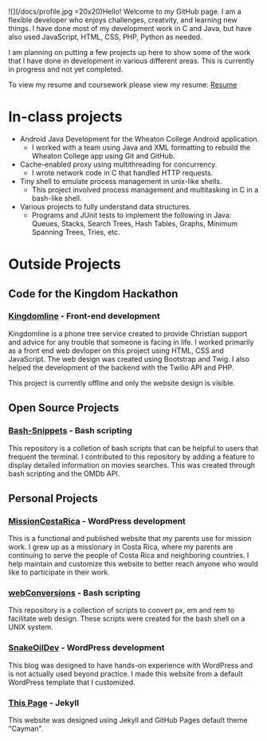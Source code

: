 ![](/docs/profile.jpg =20x20)Hello! Welcome to my GitHub page. 
I am a flexible developer who enjoys challenges, creatvity, and learning new things. I have done most of my development work in C and Java, but have also used JavaScript, HTML, CSS, PHP, Python as needed.

I am planning on putting a few projects up here to show some of the work that I have done in development in various different areas. 
This is currently in progress and not yet completed.

To view my resume and coursework please view my resume: [Resume](/docs/JesseTatumResume.pdf)

# In-class projects
* Android Java Development for the Wheaton College Android application.
    * I worked with a team using Java and XML formatting to rebuild the Wheaton College app using Git and GitHub.
* Cache-enabled proxy using multithreading for concurrency.
    * I wrote network code in C that handled HTTP requests.
* Tiny shell to emulate process management in unix-like shells.
    * This project involved process management and multitasking in C in a bash-like shell.
* Various projects to fully understand data structures.
    * Programs and JUnit tests to implement the following in Java: Queues, Stacks, Search Trees, Hash Tables, Graphs, Minimum Spanning Trees, Tries, etc.

# Outside Projects
## Code for the Kingdom Hackathon
### [Kingdomline](/klweb/web/index.html) - Front-end development

Kingdomline is a phone tree service created to provide Christian support and advice for any trouble that someone is facing in life.
I worked primarily as a front end web devloper on this project using HTML, CSS and JavaScript. 
The web design was created using Bootstrap and Twig. 
I also helped the development of the backend with the Twilio API and PHP.

This project is currently offline and only the website design is visible.

## Open Source Projects

### [Bash-Snippets](https://github.com/alexanderepstein/Bash-Snippets) - Bash scripting
This repository is a colletion of bash scripts that can be helpful to users that frequent the terminal. 
I contributed to this repository by adding a feature to display detailed information on movies searches. 
This was created through bash scripting and the OMDb API.

## Personal Projects

### [MissionCostaRica](http://missioncostarica.com) - WordPress development
This is a functional and published website that my parents use for mission work. 
I grew up as a missionary in Costa Rica, where my parents are continuing to serve the people of Costa Rica and neighboring countries.
I help maintain and customize this website to better reach anyone who would like to participate in their work.

### [webConversions](https://github.com/JTatum95/webConversions) - Bash scripting
This repository is a collection of scripts to convert px, em and rem to facilitate web design. 
These scripts were created for the bash shell on a UNIX system.

### [SnakeOilDev](https://snakeoildev.wordpress.com) - WordPress development 
This blog was designed to have hands-on experience with WordPress and is not actually used beyond practice.
I made this website from a default WordPress template that I customized.

### [This Page](JTatum95.github.io) - Jekyll
This website was designed using Jekyll and GitHub Pages default theme "Cayman".

